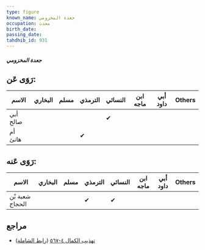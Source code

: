 ```yaml
---
type: figure
known_name: جعدة المخزومي
occupation: محدث
birth_date:
passing_date:
tahdhib_id: 931
---
```

##### جعدة المخزومي

## رَوَى عَن:
| الاسم    | البخاري | مسلم | الترمذي | النسائي | ابن ماجه | أبي داود | Others |
| -------- | ------- | ---- | ------- | ------- | -------- | -------- | ------ |
| أبي صالح |         |      |         | ✔       |          |          |        |
| أم هانئ  |         |      | ✔       |         |          |          |        |
## رَوَى عَنه:
| الاسم           | البخاري | مسلم | الترمذي | النسائي | ابن ماجه | أبي داود | Others |
| --------------- | ------- | ---- | ------- | ------- | -------- | -------- | ------ |
| شعبة بْن الحجاج |         |      | ✔       | ✔       |          |          |        |
## مراجع
- [تهذيب الكمال ٤-٥٦٧](obsidian://open?vault=Tahdhib-al-Kamal&file=Figures/٩٣١-جعدة%20المخزومي) ([رابط الشاملة](https://shamela.ws/book/3722/2081))